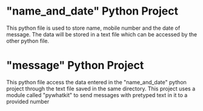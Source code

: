 # "name_and_date" Python Project
This python file is used to store name, mobile number and the date of message. The data will be stored in a text file which can be accessed by the other python file.
# "message" Python Project
This python file access the data entered in the "name_and_date" python project through the text file saved in the same directory. This project uses a module called "pywhatkit" to send messages with pretyped text in it to a provided number
